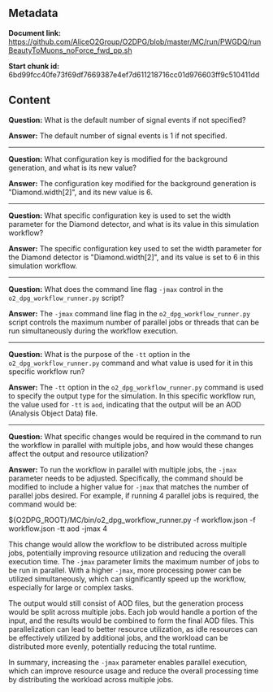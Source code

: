 ## Metadata

**Document link:** https://github.com/AliceO2Group/O2DPG/blob/master/MC/run/PWGDQ/runBeautyToMuons_noForce_fwd_pp.sh

**Start chunk id:** 6bd99fcc40fe73f69df7669387e4ef7d611218716cc01d976603ff9c510411dd

## Content

**Question:** What is the default number of signal events if not specified?

**Answer:** The default number of signal events is 1 if not specified.

---

**Question:** What configuration key is modified for the background generation, and what is its new value?

**Answer:** The configuration key modified for the background generation is "Diamond.width[2]", and its new value is 6.

---

**Question:** What specific configuration key is used to set the width parameter for the Diamond detector, and what is its value in this simulation workflow?

**Answer:** The specific configuration key used to set the width parameter for the Diamond detector is "Diamond.width[2]", and its value is set to 6 in this simulation workflow.

---

**Question:** What does the command line flag `-jmax` control in the `o2_dpg_workflow_runner.py` script?

**Answer:** The `-jmax` command line flag in the `o2_dpg_workflow_runner.py` script controls the maximum number of parallel jobs or threads that can be run simultaneously during the workflow execution.

---

**Question:** What is the purpose of the `-tt` option in the `o2_dpg_workflow_runner.py` command and what value is used for it in this specific workflow run?

**Answer:** The `-tt` option in the `o2_dpg_workflow_runner.py` command is used to specify the output type for the simulation. In this specific workflow run, the value used for `-tt` is `aod`, indicating that the output will be an AOD (Analysis Object Data) file.

---

**Question:** What specific changes would be required in the command to run the workflow in parallel with multiple jobs, and how would these changes affect the output and resource utilization?

**Answer:** To run the workflow in parallel with multiple jobs, the `-jmax` parameter needs to be adjusted. Specifically, the command should be modified to include a higher value for `-jmax` that matches the number of parallel jobs desired. For example, if running 4 parallel jobs is required, the command would be:

${O2DPG_ROOT}/MC/bin/o2_dpg_workflow_runner.py -f workflow.json -f workflow.json -tt aod  -jmax 4

This change would allow the workflow to be distributed across multiple jobs, potentially improving resource utilization and reducing the overall execution time. The `-jmax` parameter limits the maximum number of jobs to be run in parallel. With a higher `-jmax`, more processing power can be utilized simultaneously, which can significantly speed up the workflow, especially for large or complex tasks.

The output would still consist of AOD files, but the generation process would be split across multiple jobs. Each job would handle a portion of the input, and the results would be combined to form the final AOD files. This parallelization can lead to better resource utilization, as idle resources can be effectively utilized by additional jobs, and the workload can be distributed more evenly, potentially reducing the total runtime.

In summary, increasing the `-jmax` parameter enables parallel execution, which can improve resource usage and reduce the overall processing time by distributing the workload across multiple jobs.